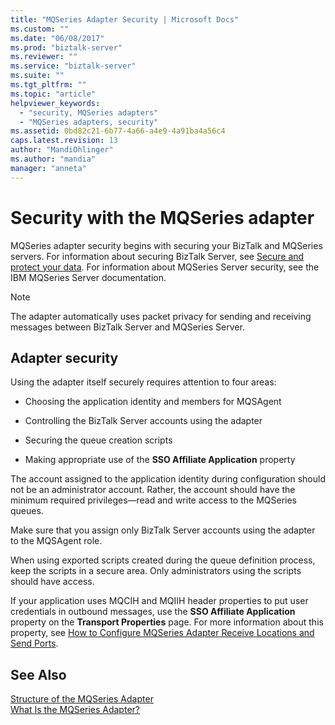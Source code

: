 ```yaml
---
title: "MQSeries Adapter Security | Microsoft Docs"
ms.custom: ""
ms.date: "06/08/2017"
ms.prod: "biztalk-server"
ms.reviewer: ""
ms.service: "biztalk-server"
ms.suite: ""
ms.tgt_pltfrm: ""
ms.topic: "article"
helpviewer_keywords: 
  - "security, MQSeries adapters"
  - "MQSeries adapters, security"
ms.assetid: 0bd82c21-6b77-4a66-a4e9-4a91ba4a56c4
caps.latest.revision: 13
author: "MandiOhlinger"
ms.author: "mandia"
manager: "anneta"
---
```

# Security with the MQSeries adapter

MQSeries adapter security begins with securing your BizTalk and MQSeries servers. For information about securing BizTalk Server, see [Secure and protect your data](secure-and-protect-your-biztalk-messages.md). For information about MQSeries Server security, see the IBM MQSeries Server documentation.  
  
> [!NOTE]
>  The adapter automatically uses packet privacy for sending and receiving messages between BizTalk Server and MQSeries Server.  

## Adapter security  
 Using the adapter itself securely requires attention to four areas:  
  
-   Choosing the application identity and members for MQSAgent  
  
-   Controlling the BizTalk Server accounts using the adapter  
  
-   Securing the queue creation scripts  
  
-   Making appropriate use of the **SSO Affiliate Application** property  
  
 The account assigned to the application identity during configuration should not be an administrator account. Rather, the account should have the minimum required privileges—read and write access to the MQSeries queues.  
  
 Make sure that you assign only BizTalk Server accounts using the adapter to the MQSAgent role.  
  
 When using exported scripts created during the queue definition process, keep the scripts in a secure area. Only administrators using the scripts should have access.  
  
 If your application uses MQCIH and MQIIH header properties to put user credentials in outbound messages, use the **SSO Affiliate Application** property on the **Transport Properties** page. For more information about this property, see [How to Configure MQSeries Adapter Receive Locations and Send Ports](../core/how-to-configure-mqseries-adapter-receive-locations-and-send-ports.md).  
  
## See Also  
 [Structure of the MQSeries Adapter](../core/structure-of-the-mqseries-adapter.md)   
 [What Is the MQSeries Adapter?](../core/what-is-the-mqseries-adapter.md)